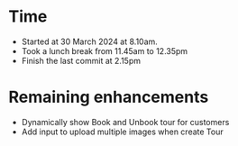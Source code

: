 # Time

- Started at 30 March 2024 at 8.10am.
- Took a lunch break from 11.45am to 12.35pm
- Finish the last commit at 2.15pm

# Remaining enhancements

- Dynamically show Book and Unbook tour for customers
- Add input to upload multiple images when create Tour
